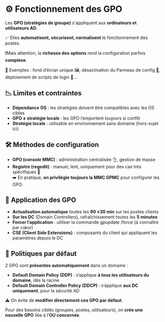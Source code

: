 # **⚙️ Fonctionnement des GPO**

Les **GPO (stratégies de groupe)** s'appliquent aux **ordinateurs et utilisateurs AD**.

✅ Elles **automatisent, sécurisent, normalisent** le fonctionnement des postes.

❗Mais attention, la **richesse des options** rend la configuration parfois **complexe**.

📌 Exemples : fond d’écran unique 🖼️, désactivation du Panneau de config 🛑, déploiement de scripts de login 🚀…



## **📉 Limites et contraintes**

- **Dépendance OS** : les stratégies doivent être compatibles avec les OS cibles
- **GPO ≠ stratégie locale** : les GPO l’emportent toujours si conflit
- **Stratégie locale** : utilisable en environnement sans domaine (hors-sujet ici)



## **🛠️ Méthodes de configuration**

- **GPO (console MMC)** : administration centralisée 👌, gestion de masse
- **Registre (regedit)** : manuel, lent, uniquement pour des cas très spécifiques 🐢  
  ➡️ En pratique, **on privilégie toujours la MMC GPMC** pour configurer les GPO.



## **🔁 Application des GPO**

- **Actualisation automatique** toutes les **90 ±30 min** sur les postes clients
- **Sur les DC** (Domain Controllers), rafraîchissement toutes les **5 minutes**
- **Forcer l’application** : utiliser la commande gpupdate /force (à connaître par cœur)
- **CSE (Client Side Extensions)** : composants du client qui appliquent les paramètres depuis le DC



## **🧾 Politiques par défaut**

2 GPO sont **présentes automatiquement** dans un domaine :

- **Default Domain Policy (DDP)** : s’applique **à tous les utilisateurs du domaine**, dès la racine
- **Default Domain Controller Policy (DDCP)** : s’applique **aux DC uniquement**, pour la sécurité AD

⚠️ On évite de **modifier directement ces GPO par défaut**.

Pour des besoins ciblés (groupes, postes, utilisateurs), on **crée une nouvelle GPO** liée à l’**OU concernée**.

